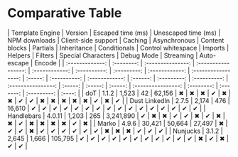 # Comparative Table

| Template Engine | Version    | Escaped time (ms) | Unescaped time (ms) | NPM downloads  | Client-side support | Caching | Asynchronous | Content blocks | Partials | Inheritance | Conditionals | Control whitespace | Imports | Helpers | Filters | Special Characters | Debug Mode | Streaming | Auto-escape | Encode |
| :-------------: | :--------: | :---------------: | :-----------------: | :------------: | :----------: | :---------: | :------------: | :-----------------: | :-----: | :----------: | :------------: | :------: | :---------: | :----------: | :----------------: | :-----: | :-----: | :-----: | :----------------: | :--------: | :-------: | :---------: | :----: |
| doT | 1.1.2 | 1,523 | 42 | 62,156 | ✖ | ✖ | ✖ | ✔ | ✖ | ✖ | ✔ | ✔ | ✖ | ✖ | ✖ | ✖ | ✖ | ✔ | ✖ | ✔ |
| Dust LinkedIn | 2.7.5 | 2,174 | 476 | 16,610 | ✔ | ✔ | ✔ | ✔ | ✔ | ✔ | ✔ | ✔ | ✔ | ✔ | ✔ | ✔ | ✔ | ✔ | ✔ | ✔ |
| Handlebars | 4.0.11 | 1,203 | 265 | 3,241,890 | ✔ | ✖ | ✖ | ✔ | ✔ | ✖ | ✔ | ✖ | ✖ | ✔ | ✖ | ✖ | ✖ | ✖ | ✔ | ✖ |
| Marko | 4.9.6 | 30,421 | 50,664 | 27,497 | ✖ | ✔ | ✔ | ✖ | ✔ | ✔ | ✔ | ✔ | ✔ | ✔ | ✖ | ✖ | ✖ | ✔ | ✔ | ✔ |
| Nunjucks | 3.1.2 | 2,645 | 1,666 | 105,795 | ✔ | ✔ | ✔ | ✔ | ✔ | ✔ | ✔ | ✔ | ✔ | ✔ | ✔ | ✖ | ✔ | ✖ | ✔ | ✔ |
